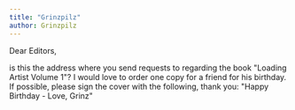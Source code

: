 ```yaml
---
title: "Grinzpilz"
author: Grinzpilz
---
```


Dear Editors,

is this the address where you send requests to regarding the book "Loading Artist Volume 1"? I would love to order one copy for a friend for his birthday. If possible, please sign the cover with the following, thank you: "Happy Birthday - Love, Grinz" 
